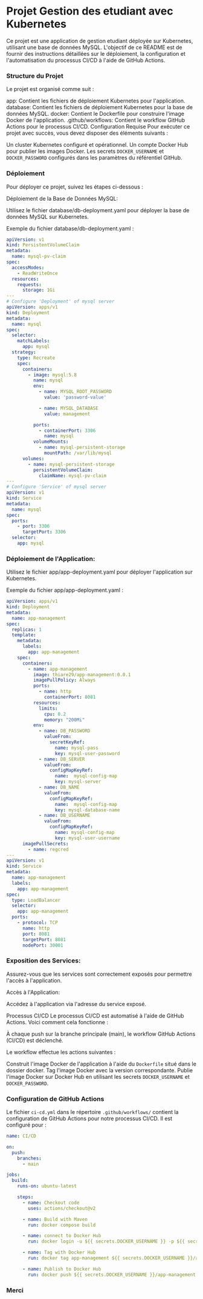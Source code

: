 # Projet Gestion des etudiant avec Kubernetes
Ce projet est une application de gestion etudiant déployée sur Kubernetes, utilisant une base de données MySQL. L'objectif de ce README est de fournir des instructions détaillées sur le déploiement, la configuration et l'automatisation du processus CI/CD à l'aide de GitHub Actions.

### Structure du Projet
Le projet est organisé comme suit :

app: Contient les fichiers de déploiement Kubernetes pour l'application.
database: Contient les fichiers de déploiement Kubernetes pour la base de données MySQL.
docker: Contient le Dockerfile pour construire l'image Docker de l'application.
.github/workflows: Contient le workflow GitHub Actions pour le processus CI/CD.
Configuration Requise
Pour exécuter ce projet avec succès, vous devez disposer des éléments suivants :

Un cluster Kubernetes configuré et opérationnel.
Un compte Docker Hub pour publier les images Docker.
Les secrets `DOCKER_USERNAME` et `DOCKER_PASSWORD` configurés dans les paramètres du référentiel GitHub.
###  Déploiement
Pour déployer ce projet, suivez les étapes ci-dessous :

Déploiement de la Base de Données MySQL:

Utilisez le fichier database/db-deployment.yaml pour déployer la base de données MySQL sur Kubernetes.

Exemple du fichier database/db-deployment.yaml :

```yaml
apiVersion: v1
kind: PersistentVolumeClaim
metadata:
  name: mysql-pv-claim
spec:
  accessModes:
    - ReadWriteOnce
  resources:
    requests:
      storage: 1Gi
---
# Configure 'Deployment' of mysql server
apiVersion: apps/v1
kind: Deployment
metadata:
  name: mysql
spec:
  selector:
    matchLabels:
      app: mysql
  strategy:
    type: Recreate
    spec:
      containers:
        - image: mysql:5.8
          name: mysql
          env:
            - name: MYSQL_ROOT_PASSWORD
              value: 'password-value'

            - name: MYSQL_DATABASE
              value: management

          ports:
            - containerPort: 3306
              name: mysql
          volumeMounts:
            - name: mysql-persistent-storage
              mountPath: /var/lib/mysql
      volumes:
        - name: mysql-persistent-storage
          persistentVolumeClaim:
            claimName: mysql-pv-claim
---
# Configure 'Service' of mysql server
apiVersion: v1
kind: Service
metadata:
  name: mysql
spec:
  ports:
    - port: 3306
      targetPort: 3306
  selector:
    app: mysql
```
### Déploiement de l'Application:

Utilisez le fichier app/app-deployment.yaml pour déployer l'application sur Kubernetes.

Exemple du fichier app/app-deployment.yaml :

```yaml
apiVersion: apps/v1
kind: Deployment
metadata:
  name: app-management
spec:
  replicas: 1
  template:
    metadata:
      labels:
        app: app-management
    spec:
      containers:
        - name: app-management
          image: thiare29/app-management:0.0.1
          imagePullPolicy: Always
          ports:
            - name: http
              containerPort: 8081
          resources:
            limits:
              cpu: 0.2
              memory: "200Mi"
          env:
            - name: DB_PASSWORD
              valueFrom:
                secretKeyRef:
                  name: mysql-pass
                  key: mysql-user-password
            - name: DB_SERVER
              valueFrom:
                configMapKeyRef:
                  name:  mysql-config-map
                  key: mysql-server
            - name: DB_NAME
              valueFrom:
                configMapKeyRef:
                  name:  mysql-config-map
                  key: mysql-database-name
            - name: DB_USERNAME
              valueFrom:
                configMapKeyRef:
                  name: mysql-config-map
                  key: mysql-user-username
      imagePullSecrets:
        - name: regcred
---
apiVersion: v1
kind: Service
metadata:
  name: app-management
  labels:
    app: app-management
spec:
  type: LoadBalancer
  selector:
    app: app-management
  ports:
    - protocol: TCP
      name: http
      port: 8081
      targetPort: 8081
      nodePort: 30001
```

### Exposition des Services:

Assurez-vous que les services sont correctement exposés pour permettre l'accès à l'application.

Accès à l'Application:

Accédez à l'application via l'adresse du service exposé.

Processus CI/CD
Le processus CI/CD est automatisé à l'aide de GitHub Actions. Voici comment cela fonctionne :

À chaque push sur la branche principale (main), le workflow GitHub Actions (CI/CD) est déclenché.

Le workflow effectue les actions suivantes :

Construit l'image Docker de l'application à l'aide du `Dockerfile` situé dans le dossier docker.
Tag l'image Docker avec la version correspondante.
Publie l'image Docker sur Docker Hub en utilisant les secrets `DOCKER_USERNAME` et `DOCKER_PASSWORD`.

### Configuration de GitHub Actions

Le fichier `ci-cd.yml` dans le répertoire `.github/workflows/` contient la configuration de GitHub Actions pour notre processus CI/CD. Il est configuré pour :
```yaml
name: CI/CD

on:
  push:
    branches:
      - main

jobs:
  build:
    runs-on: ubuntu-latest

    steps:
      - name: Checkout code
        uses: actions/checkout@v2

      - name: Build with Maven
        run: docker compose build

      - name: connect to Docker Hub
        run: docker login -u ${{ secrets.DOCKER_USERNAME }} -p ${{ secrets.DOCKER_PASSWORD }}

      - name: Tag with Docker Hub
        run: docker tag app-management ${{ secrets.DOCKER_USERNAME }}/app-management:0.0.1

      - name: Publish to Docker Hub
        run: docker push ${{ secrets.DOCKER_USERNAME }}/app-management:0.0.1
```

### Merci
